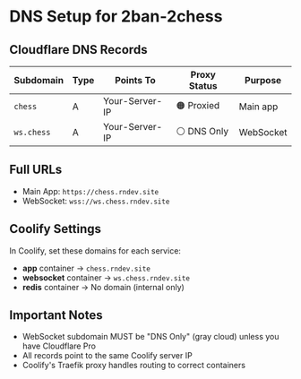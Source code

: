 # DNS Setup for 2ban-2chess

## Cloudflare DNS Records

| Subdomain | Type | Points To | Proxy Status | Purpose |
|-----------|------|-----------|--------------|---------|
| `chess` | A | Your-Server-IP | 🟠 Proxied | Main app |
| `ws.chess` | A | Your-Server-IP | ⚪ DNS Only | WebSocket |

## Full URLs
- Main App: `https://chess.rndev.site`
- WebSocket: `wss://ws.chess.rndev.site`

## Coolify Settings
In Coolify, set these domains for each service:
- **app** container → `chess.rndev.site`
- **websocket** container → `ws.chess.rndev.site`
- **redis** container → No domain (internal only)

## Important Notes
- WebSocket subdomain MUST be "DNS Only" (gray cloud) unless you have Cloudflare Pro
- All records point to the same Coolify server IP
- Coolify's Traefik proxy handles routing to correct containers
